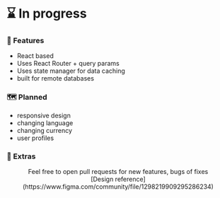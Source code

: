 # ⌛ In progress

### 🥰 Features
- React based
- Uses React Router + query params
- Uses state manager for data caching
- built for remote databases

### 🗺️ Planned 
- responsive design
- changing language
- changing currency
- user profiles

### 🐛 Extras
<p align = "center">
   Feel free to open pull requests for new features, bugs of fixes <br />
   [Design reference](https://www.figma.com/community/file/1298219909295286234)
</p>
